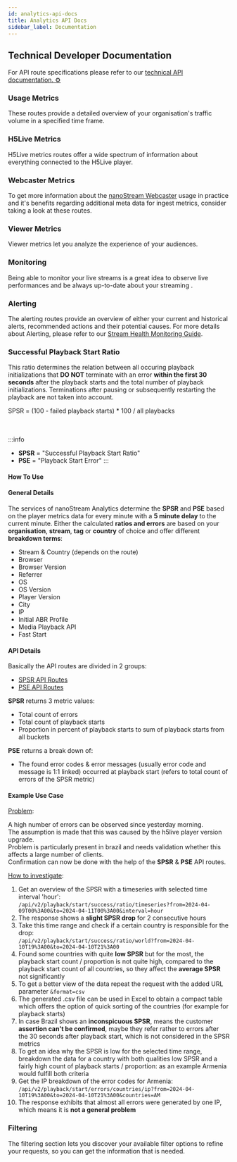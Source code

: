 ```yaml
---
id: analytics-api-docs
title: Analytics API Docs
sidebar_label: Documentation
---
```


## Technical Developer Documentation

For API route specifications please refer to our <a className="badge-inText" href="https://metrics.nanocosmos.de/api/doc/v2/">technical API documentation. ⚙️</a>

### Usage Metrics

These routes provide a detailed overview of your organisation's traffic volume in a specified time frame.

### H5Live Metrics
 
H5Live metrics routes offer a wide spectrum of information about everything connected to the H5Live player. 

### Webcaster Metrics

To get more information about the [nanoStream Webcaster](https://docs.nanocosmos.de/docs/webrtc/nanostream_webrtc_introduction) usage in practice and it's benefits regarding additional meta data for ingest metrics, consider taking a look at these routes.

### Viewer Metrics

Viewer metrics let you analyze the experience of your audiences.

### Monitoring

Being able to monitor your live streams is a great idea to observe live performances and be always up-to-date about your streaming .

### Alerting

The alerting routes provide an overview of either your current and historical alerts, recommended actions and their potential causes. For more details about Alerting, please refer to our [Stream Health Monitoring Guide](https://docs.nanocosmos.de/docs/analytics/features/monitoring).

### Successful Playback Start Ratio

This ratio determines the relation between all occuring playback initializations that **DO NOT** terminate with an error **within the first 30 seconds** after the playback starts and the total number of playback initializations. Terminations after pausing or subsequently restarting the playback are not taken into account.

<div style={{display: "flex", justifyContent: "center"}} className="inline-math">SPSR = (100 - failed playback starts) * 100 / all playbacks</div>
<br/>
<br/>

:::info
- **SPSR** = "Successful Playback Start Ratio"
- **PSE** = "Playback Start Error"
:::

#### How To Use



#### General Details

The services of nanoStream Analytics determine the **SPSR** and **PSE** based on the player metrics data for every minute with a **5 minute delay** to the current minute.
Either the calculated **ratios and errors** are based on your **organisation**, **stream**, **tag** or **country** of choice and offer different **breakdown terms**:

- Stream & Country (depends on the route)
- Browser
- Browser Version
- Referrer
- OS
- OS Version
- Player Version
- City
- IP
- Initial ABR Profile
- Media Playback API
- Fast Start

#### API Details

Basically the API routes are divided in 2 groups: 
- [SPSR API Routes](https://metrics.nanocosmos.de/api/doc/v2/#tag/Playback-start-success)
- [PSE API Routes](https://metrics.nanocosmos.de/api/doc/v2/#tag/Playback-start-errors)

**SPSR** returns 3 metric values:
- Total count of errors
- Total count of playback starts
- Proportion in percent of playback starts to sum of playback starts from all buckets

**PSE** returns a break down of:
- The found error codes & error messages (usually error code and message is 1:1 linked) occurred at playback start (refers to total count of errors of the SPSR metric)


#### Example Use Case

<u>Problem</u>:

A high number of errors can be observed since yesterday morning.<br/>
The assumption is made that this was caused by the h5live player version upgrade.<br/>
Problem is particularly present in brazil and needs validation whether this affects a large number of clients.<br/>
Confirmation can now be done with the help of the **SPSR** & **PSE** API routes.

<u>How to investigate</u>:

1. Get an overview of the SPSR with a timeseries with selected time interval 'hour':<br/>
`/api/v2/playback/start/success/ratio/timeseries?from=2024-04-09T00%3A00&to=2024-04-11T00%3A00&interval=hour` 
2. The response shows a **slight SPSR drop** for 2 consecutive hours
3. Take this time range and check if a certain country is responsible for the drop:<br/> 
`/api/v2/playback/start/success/ratio/world?from=2024-04-10T19%3A00&to=2024-04-10T21%3A00`
4. Found some countries with quite **low SPSR** but for the most, the playback start count / proportion is not quite high, compared to the playback start count of all countries, so they affect the **average SPSR** not significantly
5. To get a better view of the data repeat the request with the added URL parameter `&format=csv`
6. The generated .csv file can be used in Excel to obtain a compact table which offers the option of quick sorting of the countries (for example for playback starts)
7. In case Brazil shows an **inconspicuous SPSR**, means the customer **assertion can't be confirmed**, maybe they refer rather to errors after the 30 seconds after playback start, which is not considered in the SPSR metrics
8. To get an idea why the SPSR is low for the selected time range, breakdown the data for a country with both qualities low SPSR and a fairly high count of playback starts / proportion: as an example Armenia would fulfill both criteria
9. Get the IP breakdown of the error codes for Armenia:<br/>
`/api/v2/playback/start/errors/countries/ip?from=2024-04-10T19%3A00&to=2024-04-10T21%3A00&countries=AM`
10. The response exhibits that almost all errors were generated by one IP, which means it is **not a general problem**

### Filtering

The filtering section lets you discover your available filter options to refine your requests, so you can get the information that is needed.